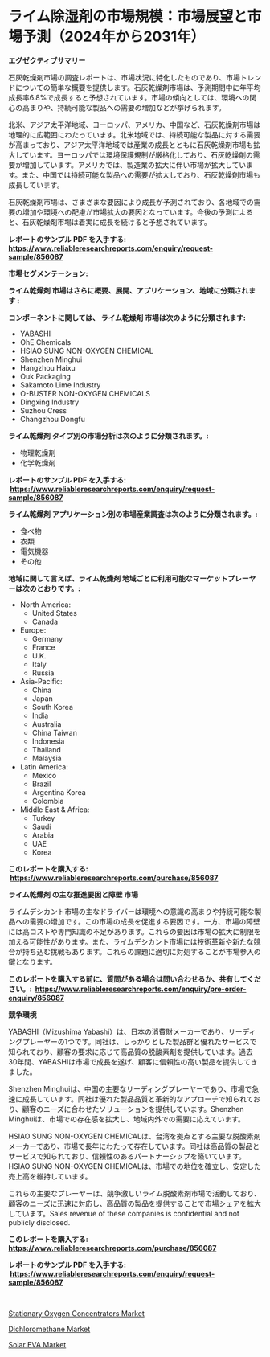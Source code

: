 <p><h1>ライム除湿剤の市場規模：市場展望と市場予測（2024年から2031年）</h1></p><p><strong>エグゼクティブサマリー</strong></p>
<p><p>石灰乾燥剤市場の調査レポートは、市場状況に特化したものであり、市場トレンドについての簡単な概要を提供します。石灰乾燥剤市場は、予測期間中に年平均成長率6.8%で成長すると予想されています。市場の傾向としては、環境への関心の高まりや、持続可能な製品への需要の増加などが挙げられます。</p><p>北米、アジア太平洋地域、ヨーロッパ、アメリカ、中国など、石灰乾燥剤市場は地理的に広範囲にわたっています。北米地域では、持続可能な製品に対する需要が高まっており、アジア太平洋地域では産業の成長とともに石灰乾燥剤市場も拡大しています。ヨーロッパでは環境保護規制が厳格化しており、石灰乾燥剤の需要が増加しています。アメリカでは、製造業の拡大に伴い市場が拡大しています。また、中国では持続可能な製品への需要が拡大しており、石灰乾燥剤市場も成長しています。</p><p>石灰乾燥剤市場は、さまざまな要因により成長が予測されており、各地域での需要の増加や環境への配慮が市場拡大の要因となっています。今後の予測によると、石灰乾燥剤市場は着実に成長を続けると予想されています。</p></p>
<p><strong>レポートのサンプル PDF を入手する: <a href="https://www.reliableresearchreports.com/enquiry/request-sample/856087">https://www.reliableresearchreports.com/enquiry/request-sample/856087</a></strong></p>
<p><strong>市場セグメンテーション:</strong></p>
<p><strong> ライム乾燥剤 市場はさらに概要、展開、アプリケーション、地域に分類されます :</strong></p>
<p><strong>コンポーネントに関しては、 ライム乾燥剤 市場は次のように分類されます: &nbsp;</strong></p>
<p><ul><li>YABASHI</li><li>OhE Chemicals</li><li>HSIAO SUNG NON-OXYGEN CHEMICAL</li><li>Shenzhen Minghui</li><li>Hangzhou Haixu</li><li>Ouk Packaging</li><li>Sakamoto Lime Industry</li><li>O-BUSTER NON-OXYGEN CHEMICALS</li><li>Dingxing Industry</li><li>Suzhou Cress</li><li>Changzhou Dongfu</li></ul></p>
<p><strong> ライム乾燥剤 タイプ別の市場分析は次のように分類されます。:</strong></p>
<p><ul><li>物理乾燥剤</li><li>化学乾燥剤</li></ul></p>
<p><strong>レポートのサンプル PDF を入手する: &nbsp;<a href="https://www.reliableresearchreports.com/enquiry/request-sample/856087">https://www.reliableresearchreports.com/enquiry/request-sample/856087</a></strong></p>
<p><strong> ライム乾燥剤 アプリケーション別の市場産業調査は次のように分類されます。:</strong></p>
<p><ul><li>食べ物</li><li>衣類</li><li>電気機器</li><li>その他</li></ul></p>
<p><strong>地域に関して言えば、ライム乾燥剤 地域ごとに利用可能なマーケットプレーヤーは次のとおりです。:</strong></p>
<p><ul>
    <li>
        North America:
        <ul>
            <li>United States</li>
            <li>Canada</li>
        </ul>
    </li>
    <li>
        Europe:
        <ul>
            <li>Germany</li>
            <li>France</li>
            <li>U.K.</li>
            <li>Italy</li>
            <li>Russia</li>
        </ul>
    </li>
    <li>
        Asia-Pacific:
        <ul>
            <li>China</li>
            <li>Japan</li>
            <li>South Korea</li>
            <li>India</li>
            <li>Australia</li>
            <li>China Taiwan</li>
            <li>Indonesia</li>
            <li>Thailand</li>
            <li>Malaysia</li>
        </ul>
    </li>
    <li>
        Latin America:
        <ul>
            <li>Mexico</li>
            <li>Brazil</li>
            <li>Argentina Korea</li>
            <li>Colombia</li>
        </ul>
    </li>
    <li>
        Middle East & Africa:
        <ul>
            <li>Turkey</li>
            <li>Saudi</li>
            <li>Arabia</li>
            <li>UAE</li>
            <li>Korea</li>
        </ul>
    </li>
    </ul></p>
<p><strong>このレポートを購入する: &nbsp;<a href="https://www.reliableresearchreports.com/purchase/856087">https://www.reliableresearchreports.com/purchase/856087</a></strong></p>
<p><strong>ライム乾燥剤 の主な推進要因と障壁 市場</strong></p>
<p><p>ライムデシカント市場の主なドライバーは環境への意識の高まりや持続可能な製品への需要の増加です。この市場の成長を促進する要因です。一方、市場の障壁には高コストや専門知識の不足があります。これらの要因は市場の拡大に制限を加える可能性があります。また、ライムデシカント市場には技術革新や新たな競合が持ち込む挑戦もあります。これらの課題に適切に対処することが市場参入の鍵となります。</p></p>
<p><strong>このレポートを購入する前に、質問がある場合は問い合わせるか、共有してください。:&nbsp; <a href="https://www.reliableresearchreports.com/enquiry/pre-order-enquiry/856087">https://www.reliableresearchreports.com/enquiry/pre-order-enquiry/856087</a></strong></p>
<p><strong>競争環境</strong></p>
<p><p>YABASHI（Mizushima Yabashi）は、日本の消費財メーカーであり、リーディングプレーヤーの1つです。同社は、しっかりとした製品群と優れたサービスで知られており、顧客の要求に応じて高品質の脱酸素剤を提供しています。過去30年間、YABASHIは市場で成長を遂げ、顧客に信頼性の高い製品を提供してきました。</p><p>Shenzhen Minghuiは、中国の主要なリーディングプレーヤーであり、市場で急速に成長しています。同社は優れた製品品質と革新的なアプローチで知られており、顧客のニーズに合わせたソリューションを提供しています。Shenzhen Minghuiは、市場での存在感を拡大し、地域内外での需要に応えています。</p><p>HSIAO SUNG NON-OXYGEN CHEMICALは、台湾を拠点とする主要な脱酸素剤メーカーであり、市場で長年にわたって存在しています。同社は高品質の製品とサービスで知られており、信頼性のあるパートナーシップを築いています。HSIAO SUNG NON-OXYGEN CHEMICALは、市場での地位を確立し、安定した売上高を維持しています。</p><p>これらの主要なプレーヤーは、競争激しいライム脱酸素剤市場で活動しており、顧客のニーズに迅速に対応し、高品質の製品を提供することで市場シェアを拡大しています。Sales revenue of these companies is confidential and not publicly disclosed.</p></p>
<p><strong>このレポートを購入する: &nbsp; <a href="https://www.reliableresearchreports.com/purchase/856087">https://www.reliableresearchreports.com/purchase/856087</a></strong></p>
<p><strong>レポートのサンプル PDF を入手する: &nbsp;<a href="https://www.reliableresearchreports.com/enquiry/request-sample/856087">https://www.reliableresearchreports.com/enquiry/request-sample/856087</a></strong><strong></strong></p>
<p>&nbsp;</p>
<p><p><a href="https://thundering-castanet-c65.notion.site/Stationary-Oxygen-Concentrators-Market-Size-Focuses-on-Market-Dynamics-In-Depth-Analysis-and-Future-fa9abe37faba42c5bfb9c46f23efd5f2">Stationary Oxygen Concentrators Market</a></p><p><a href="https://thundering-castanet-c65.notion.site/Dichloromethane-Market-A-Comprehensive-Report-of-its-Market-Share-Growth-Trends-2024-2031-965f12bed7984f708153f09a392919a1">Dichloromethane Market</a></p><p><a href="https://bubble-tree-ea4.notion.site/Solar-EVA-Market-Research-Report-Unlocks-Analysis-on-the-Market-Financial-Status-Market-Size-and-M-1f32e62ac2e34eafa83761d256bcaf2c">Solar EVA Market</a></p></p>